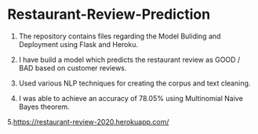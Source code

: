 # Restaurant-Review-Prediction

1. The repository contains files regarding the Model Buliding and Deployment using Flask and Heroku.

2. I have build a model which predicts the restaurant review as GOOD / BAD based on customer reviews.

3. Used various NLP techniques for creating the corpus and text cleaning.

4. I was able to achieve an accuracy of 78.05% using Multinomial Naive Bayes theorem.

5.https://restaurant-review-2020.herokuapp.com/
